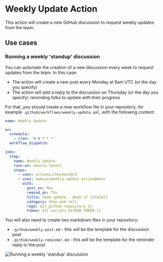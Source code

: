 # Weekly Update Action

This action will create a new GitHub discussion to request weekly updates from the team.

## Use cases

### Running a weekly 'standup' discussion

You can automate the creation of a new discussion every week to request updates from the team. In this case:

- The action will create a new post every Monday at 9am UTC (or the day you specify)
- The action will add a reply to the discussion on Thursday (or the day you specify) reminding folks to update with their progress

For that, you should create a new workflow file in your repository, for example `.github/workflows/weekly-update.yml`, with the following content:

```yaml
name: Weekly Update

on:
  schedule:
    - cron: '0 8 * * *'
  workflow_dispatch:

jobs:
  step:
    name: Weekly Update
    runs-on: ubuntu-latest
    steps:
      - uses: actions/checkout@v3
      - uses: mamuso/weekly-update-action@main
        with:
          post_on: Mon
          remind_on: Thu
          title: Team update - Week of {{date}}
          category: Show and tell
          repo: ${{ github.repository }}
          token: ${{ secrets.GITHUB_TOKEN }}
```

You will also need to create two markdown files in your repository:

- `.github/weekly-post.md` - this will be the template for the discussion post
- `.github/weekly-reminder.md` - this will be the template for the reminder reply to the post

![Running a weekly 'standup' discussion](https://user-images.githubusercontent.com/3992/211125969-80b2f944-c895-4b2c-a06d-f19a4bc7ecff.png)
